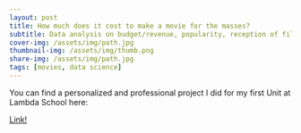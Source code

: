 ```yaml
---
layout: post
title: How much does it cost to make a movie for the masses?
subtitle: Data analysis on budget/revenue, popularity, reception of films
cover-img: /assets/img/path.jpg
thumbnail-img: /assets/img/thumb.png
share-img: /assets/img/path.jpg
tags: [movies, data science]
---
```


You can find a personalized and professional project I did for my first Unit at Lambda School here:

[Link!](https://medium.com/@maxwell.moorebillings/how-much-does-it-cost-to-make-a-movie-for-the-masses-eaccb94c56dc)
